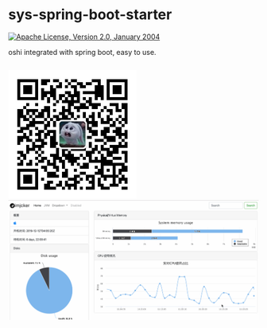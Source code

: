 # sys-spring-boot-starter
[![Apache License, Version 2.0, January 2004](https://img.shields.io/github/license/apache/maven.svg?label=License)][license]

oshi integrated with spring boot, easy to use.

```xml

```

![index](docs/qrcode.jpg)
![index](docs/sys.gif)


[license]: https://www.apache.org/licenses/LICENSE-2.0
